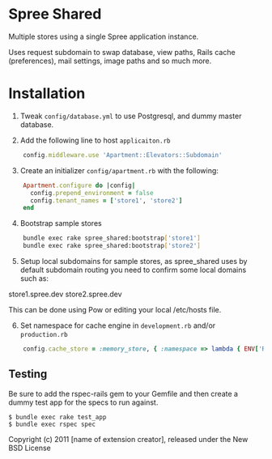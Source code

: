 Spree Shared
============

Multiple stores using a single Spree application instance.

Uses request subdomain to swap database, view paths, Rails cache (preferences), mail settings, image paths and so much more.

Installation
============

1. Tweak `config/database.yml` to use Postgresql, and dummy master database.

2. Add the following line to host `applicaiton.rb` 

````ruby
    config.middleware.use 'Apartment::Elevators::Subdomain'
````

3. Create an initializer `config/apartment.rb` with the following:

````ruby
    Apartment.configure do |config|
      config.prepend_environment = false
      config.tenant_names = ['store1', 'store2']
    end
````

4. Bootstrap sample stores

````bash
    bundle exec rake spree_shared:bootstrap['store1']
    bundle exec rake spree_shared:bootstrap['store2']
````

5. Setup local subdomains for sample stores, as spree_shared uses by default subdomain routing you need to confirm some local domains such as:

store1.spree.dev
store2.spree.dev

This can be done using Pow or editing your local /etc/hosts file.


6. Set namespace for cache engine in `development.rb` and/or `production.rb`

````ruby
    config.cache_store = :memory_store, { :namespace => lambda { ENV['RAILS_CACHE_ID'] } }
````



Testing
-------

Be sure to add the rspec-rails gem to your Gemfile and then create a dummy test app for the specs to run against.

    $ bundle exec rake test_app
    $ bundle exec rspec spec

Copyright (c) 2011 [name of extension creator], released under the New BSD License
